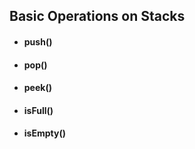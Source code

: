 ## **Basic Operations on Stacks**

* #### **push()**
* #### **pop()**
* #### **peek()**
* #### **isFull()**
* #### **isEmpty()**
